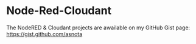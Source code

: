# Node-Red-Cloudant

The NodeRED & Cloudant projects are awailable on my GitHub Gist page: https://gist.github.com/asnota

